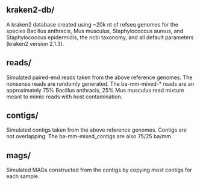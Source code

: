 ## kraken2-db/
A kraken2 database created using ~20k nt of refseq genomes for the species
Bacillus anthracis, Mus musculus, Staphylococcus aureus, and Staphylococcus
epidermidis, the ncbi taxonomy, and all default parameters (kraken2 version 
2.1.3).

## reads/
Simulated paired-end reads taken from the above reference genomes. The nonsense
reads are randomly generated. The ba-mm-mixed-* reads are an approximately
75% Bacillus anthracis, 25% Mus musculus read mixture meant to mimic reads with
host contamination.

## contigs/
Simulated contigs taken from the above reference genomes. Contigs are not
overlapping. The ba-mm-mixed_contigs are also 75/25 ba/mm.  

## mags/
Simulated MAGs constructed from the contigs by copying most contigs for each
sample. 